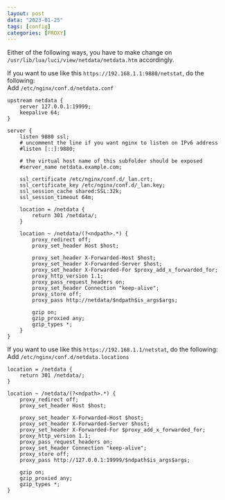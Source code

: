 ```yaml
---
layout: post
data: "2023-01-25"
tags: [config]
categories: [PROXY]
---
```

Either of the following ways, you have to make change on `/usr/lib/lua/luci/view/netdata/netdata.htm` accordingly.

If you want to use like this `https://192.168.1.1:9880/netstat`, do the following:   
Add `/etc/nginx/conf.d/netdata.conf`
```config
upstream netdata {
    server 127.0.0.1:19999;
    keepalive 64;
}

server {
    listen 9880 ssl;
    # uncomment the line if you want nginx to listen on IPv6 address
    #listen [::]:9880;

    # the virtual host name of this subfolder should be exposed
    #server_name netdata.example.com;

    ssl_certificate /etc/nginx/conf.d/_lan.crt;
    ssl_certificate_key /etc/nginx/conf.d/_lan.key;
    ssl_session_cache shared:SSL:32k;
    ssl_session_timeout 64m;

    location = /netdata {
        return 301 /netdata/;
    }

    location ~ /netdata/(?<ndpath>.*) {
        proxy_redirect off;
        proxy_set_header Host $host;

        proxy_set_header X-Forwarded-Host $host;
        proxy_set_header X-Forwarded-Server $host;
        proxy_set_header X-Forwarded-For $proxy_add_x_forwarded_for;
        proxy_http_version 1.1;
        proxy_pass_request_headers on;
        proxy_set_header Connection "keep-alive";
        proxy_store off;
        proxy_pass http://netdata/$ndpath$is_args$args;

        gzip on;
        gzip_proxied any;
        gzip_types *;
    }
}
```
If you want to use like this `https://192.168.1.1/netstat`, do the following:
Add `/etc/nginx/conf.d/netdata.locations`
```config
location = /netdata {
    return 301 /netdata/;
}

location ~ /netdata/(?<ndpath>.*) {
    proxy_redirect off;
    proxy_set_header Host $host;

    proxy_set_header X-Forwarded-Host $host;
    proxy_set_header X-Forwarded-Server $host;
    proxy_set_header X-Forwarded-For $proxy_add_x_forwarded_for;
    proxy_http_version 1.1;
    proxy_pass_request_headers on;
    proxy_set_header Connection "keep-alive";
    proxy_store off;
    proxy_pass http://127.0.0.1:19999/$ndpath$is_args$args;

    gzip on;
    gzip_proxied any;
    gzip_types *;
}
```